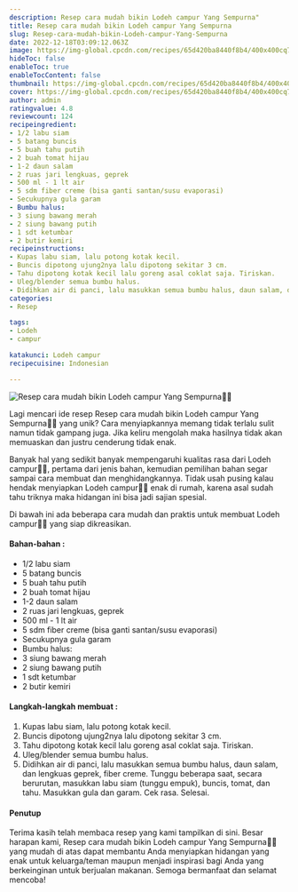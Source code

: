 ```yaml
---
description: Resep cara mudah bikin Lodeh campur Yang Sempurna"
title: Resep cara mudah bikin Lodeh campur Yang Sempurna
slug: Resep-cara-mudah-bikin-Lodeh-campur-Yang-Sempurna
date: 2022-12-18T03:09:12.063Z
image: https://img-global.cpcdn.com/recipes/65d420ba8440f8b4/400x400cq70/photo.jpg
hideToc: false
enableToc: true
enableTocContent: false
thumbnail: https://img-global.cpcdn.com/recipes/65d420ba8440f8b4/400x400cq70/photo.jpg
cover: https://img-global.cpcdn.com/recipes/65d420ba8440f8b4/400x400cq70/photo.jpg
author: admin
ratingvalue: 4.8
reviewcount: 124
recipeingredient:
- 1/2 labu siam
- 5 batang buncis
- 5 buah tahu putih
- 2 buah tomat hijau
- 1-2 daun salam
- 2 ruas jari lengkuas, geprek
- 500 ml - 1 lt air
- 5 sdm fiber creme (bisa ganti santan/susu evaporasi)
- Secukupnya gula garam
- Bumbu halus:
- 3 siung bawang merah
- 2 siung bawang putih
- 1 sdt ketumbar
- 2 butir kemiri
recipeinstructions:
- Kupas labu siam, lalu potong kotak kecil.
- Buncis dipotong ujung2nya lalu dipotong sekitar 3 cm.
- Tahu dipotong kotak kecil lalu goreng asal coklat saja. Tiriskan.
- Uleg/blender semua bumbu halus.
- Didihkan air di panci, lalu masukkan semua bumbu halus, daun salam, dan lengkuas geprek, fiber creme. Tunggu beberapa saat, secara berurutan, masukkan labu siam (tunggu empuk), buncis, tomat, dan tahu. Masukkan gula dan garam. Cek rasa. Selesai.
categories:
- Resep

tags:
- Lodeh
- campur

katakunci: Lodeh campur
recipecuisine: Indonesian

---
```


![Resep cara mudah bikin Lodeh campur Yang Sempurna👩‍🍳](https://img-global.cpcdn.com/recipes/65d420ba8440f8b4/400x400cq70/photo.jpg)

Lagi mencari ide resep Resep cara mudah bikin Lodeh campur Yang Sempurna👩‍🍳 yang unik? Cara menyiapkannya memang tidak terlalu sulit namun tidak gampang juga. Jika keliru mengolah maka hasilnya tidak akan memuaskan dan justru cenderung tidak enak.

Banyak hal yang sedikit banyak mempengaruhi kualitas rasa dari Lodeh campur👩‍🍳, pertama dari jenis bahan, kemudian pemilihan bahan segar sampai cara membuat dan menghidangkannya. Tidak usah pusing kalau hendak menyiapkan Lodeh campur👩‍🍳 enak di rumah, karena asal sudah tahu triknya maka hidangan ini bisa jadi sajian spesial.

Di bawah ini ada beberapa cara mudah dan praktis untuk membuat Lodeh campur👩‍🍳 yang siap dikreasikan.

<!--inarticleads1-->

#### Bahan-bahan :

- 1/2 labu siam
- 5 batang buncis
- 5 buah tahu putih
- 2 buah tomat hijau
- 1-2 daun salam
- 2 ruas jari lengkuas, geprek
- 500 ml - 1 lt air
- 5 sdm fiber creme (bisa ganti santan/susu evaporasi)
- Secukupnya gula garam
- Bumbu halus:
- 3 siung bawang merah
- 2 siung bawang putih
- 1 sdt ketumbar
- 2 butir kemiri

<!--inarticleads2-->

#### Langkah-langkah membuat :

1. Kupas labu siam, lalu potong kotak kecil.
1. Buncis dipotong ujung2nya lalu dipotong sekitar 3 cm.
1. Tahu dipotong kotak kecil lalu goreng asal coklat saja. Tiriskan.
1. Uleg/blender semua bumbu halus.
1. Didihkan air di panci, lalu masukkan semua bumbu halus, daun salam, dan lengkuas geprek, fiber creme. Tunggu beberapa saat, secara berurutan, masukkan labu siam (tunggu empuk), buncis, tomat, dan tahu. Masukkan gula dan garam. Cek rasa. Selesai.

#### Penutup

Terima kasih telah membaca resep yang kami tampilkan di sini. Besar harapan kami, Resep cara mudah bikin Lodeh campur Yang Sempurna👩‍🍳 yang mudah di atas dapat membantu Anda menyiapkan hidangan yang enak untuk keluarga/teman maupun menjadi inspirasi bagi Anda yang berkeinginan untuk berjualan makanan. Semoga bermanfaat dan selamat mencoba!